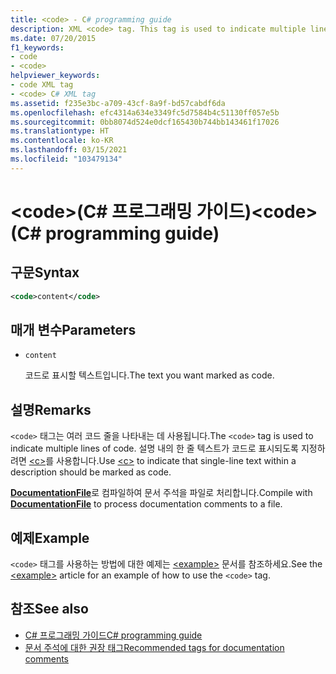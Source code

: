 ```yaml
---
title: <code> - C# programming guide
description: XML <code> tag. This tag is used to indicate multiple lines of code, while <c> marks single-line text in a description as code.에 대해 알아봅니다.
ms.date: 07/20/2015
f1_keywords:
- code
- <code>
helpviewer_keywords:
- code XML tag
- <code> C# XML tag
ms.assetid: f235e3bc-a709-43cf-8a9f-bd57cabdf6da
ms.openlocfilehash: efc4314a634e3349fc5d7584b4c51130ff057e5b
ms.sourcegitcommit: 0bb8074d524e0dcf165430b744bb143461f17026
ms.translationtype: HT
ms.contentlocale: ko-KR
ms.lasthandoff: 03/15/2021
ms.locfileid: "103479134"
---
```

# <a name="code-c-programming-guide"></a><span data-ttu-id="fd2e2-102">\<code>(C# 프로그래밍 가이드)</span><span class="sxs-lookup"><span data-stu-id="fd2e2-102">\<code> (C# programming guide)</span></span>

## <a name="syntax"></a><span data-ttu-id="fd2e2-103">구문</span><span class="sxs-lookup"><span data-stu-id="fd2e2-103">Syntax</span></span>

```xml
<code>content</code>
```

## <a name="parameters"></a><span data-ttu-id="fd2e2-104">매개 변수</span><span class="sxs-lookup"><span data-stu-id="fd2e2-104">Parameters</span></span>

- `content`

  <span data-ttu-id="fd2e2-105">코드로 표시할 텍스트입니다.</span><span class="sxs-lookup"><span data-stu-id="fd2e2-105">The text you want marked as code.</span></span>

## <a name="remarks"></a><span data-ttu-id="fd2e2-106">설명</span><span class="sxs-lookup"><span data-stu-id="fd2e2-106">Remarks</span></span>

<span data-ttu-id="fd2e2-107">`<code>` 태그는 여러 코드 줄을 나타내는 데 사용됩니다.</span><span class="sxs-lookup"><span data-stu-id="fd2e2-107">The `<code>` tag is used to indicate multiple lines of code.</span></span> <span data-ttu-id="fd2e2-108">설명 내의 한 줄 텍스트가 코드로 표시되도록 지정하려면 [\<c>](./code-inline.md)를 사용합니다.</span><span class="sxs-lookup"><span data-stu-id="fd2e2-108">Use [\<c>](./code-inline.md) to indicate that single-line text within a description should be marked as code.</span></span>

<span data-ttu-id="fd2e2-109">[**DocumentationFile**](../../language-reference/compiler-options/output.md#documentationfile)로 컴파일하여 문서 주석을 파일로 처리합니다.</span><span class="sxs-lookup"><span data-stu-id="fd2e2-109">Compile with [**DocumentationFile**](../../language-reference/compiler-options/output.md#documentationfile) to process documentation comments to a file.</span></span>

## <a name="example"></a><span data-ttu-id="fd2e2-110">예제</span><span class="sxs-lookup"><span data-stu-id="fd2e2-110">Example</span></span>

<span data-ttu-id="fd2e2-111">`<code>` 태그를 사용하는 방법에 대한 예제는 [\<example>](./example.md) 문서를 참조하세요.</span><span class="sxs-lookup"><span data-stu-id="fd2e2-111">See the [\<example>](./example.md) article for an example of how to use the `<code>` tag.</span></span>

## <a name="see-also"></a><span data-ttu-id="fd2e2-112">참조</span><span class="sxs-lookup"><span data-stu-id="fd2e2-112">See also</span></span>

- [<span data-ttu-id="fd2e2-113">C# 프로그래밍 가이드</span><span class="sxs-lookup"><span data-stu-id="fd2e2-113">C# programming guide</span></span>](../index.md)
- [<span data-ttu-id="fd2e2-114">문서 주석에 대한 권장 태그</span><span class="sxs-lookup"><span data-stu-id="fd2e2-114">Recommended tags for documentation comments</span></span>](./recommended-tags-for-documentation-comments.md)
